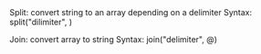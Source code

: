 ##
Split:
		convert string to an array depending on a delimiter
		Syntax:
				split("dilimiter", <string>)


Join:
		convert array to string
		Syntax:
				join("delimiter", @<Array Name>)